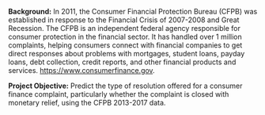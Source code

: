 **Background:**
In 2011, the Consumer Financial Protection Bureau (CFPB) was established in response to the Financial Crisis of 2007-2008 and Great Recession. The CFPB is an independent federal agency responsible for consumer protection in the financial sector. It has handled over 1 million complaints, helping consumers connect with financial companies to get direct responses about problems with mortgages, student loans, payday loans, debt collection, credit reports, and other financial products and services. https://www.consumerfinance.gov. 

**Project Objective:** Predict the type of resolution offered for a consumer finance complaint, particularly whether the complaint is closed with monetary relief, using the CFPB 2013-2017 data.
